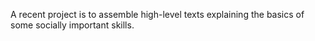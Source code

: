 A recent project is to assemble high-level texts explaining the basics of some socially important skills. 
